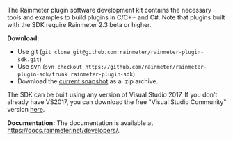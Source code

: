 The Rainmeter plugin software development kit contains the necessary tools and examples to build plugins in C/C++ and C#. Note that plugins built with the SDK require Rainmeter 2.3 beta or higher.

**Download:**

*   Use git (`git clone git@github.com:rainmeter/rainmeter-plugin-sdk.git`)
*   Use svn (`svn checkout https://github.com/rainmeter/rainmeter-plugin-sdk/trunk rainmeter-plugin-sdk`)
*   Download the [current snapshot](https://github.com/rainmeter/rainmeter-plugin-sdk/zipball/master) as a .zip archive.

The SDK can be built using any version of Visual Studio 2017. If you don't already have VS2017, you can download the free "Visual Studio Community" version [here](https://www.visualstudio.com/downloads/).

**Documentation:** The documentation is available at https://docs.rainmeter.net/developers/.
